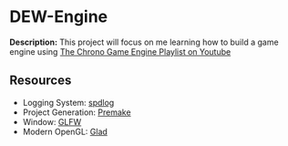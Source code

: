 # DEW-Engine
**Description:** This project will focus on me learning how to build a game engine using [The Chrono Game Engine Playlist on Youtube](https://youtube.com/playlist?list=PLlrATfBNZ98dC-V-N3m0Go4deliWHPFwT&si=GPZ5s0109yT-QrVI)

## Resources
- Logging System: [spdlog](https://github.com/gabime/spdlog)
- Project Generation: [Premake](https://github.com/premake/premake-core)
- Window: [GLFW](https://github.com/MacaroniJam/glfw)
- Modern OpenGL: [Glad](https://glad.dav1d.de/)


